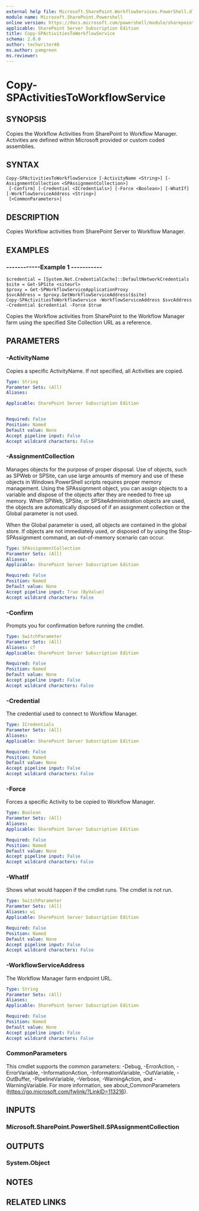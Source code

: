 ```yaml
---
external help file: Microsoft.SharePoint.WorkflowServices.PowerShell.dll-help.xml
module name: Microsoft.SharePoint.Powershell
online version: https://docs.microsoft.com/powershell/module/sharepoint-server/copy-spactivitiestoworkflowservice
applicable: SharePoint Server Subscription Edition
title: Copy-SPActivitiesToWorkflowService
schema: 2.0.0
author: techwriter40
ms.author: pamgreen
ms.reviewer:
---
```


# Copy-SPActivitiesToWorkflowService

## SYNOPSIS
Copies the Workflow Activities from SharePoint to Workflow Manager. Activities are defined within Microsoft provided or custom coded assemblies.



## SYNTAX

```
Copy-SPActivitiesToWorkflowService [-ActivityName <String>] [-AssignmentCollection <SPAssignmentCollection>]
 [-Confirm] [-Credential <ICredentials>] [-Force <Boolean>] [-WhatIf] [-WorkflowServiceAddress <String>]
 [<CommonParameters>]
```

## DESCRIPTION
Copies Workflow activities from SharePoint Server to Workflow Manager.

## EXAMPLES

### ------------Example 1 -----------
```
$credential = [System.Net.CredentialCache]::DefaultNetworkCredentials
$site = Get-SPSite <siteurl>
$proxy = Get-SPWorkflowServiceApplicationProxy
$svcAddress = $proxy.GetWorkflowServiceAddress($site)
Copy-SPActivitiesToWorkflowService -WorkflowServiceAddress $svcAddress -Credential $credential -Force $true
```


Copies the Workflow activities from SharePoint to the Workflow Manager farm using the specified Site Collection URL as a reference.


## PARAMETERS

### -ActivityName
Copies a specific ActivityName. If not specified, all Activities are copied.

```yaml
Type: String
Parameter Sets: (All)
Aliases: 

Applicable: SharePoint Server Subscription Edition


Required: False
Position: Named
Default value: None
Accept pipeline input: False
Accept wildcard characters: False
```

### -AssignmentCollection
Manages objects for the purpose of proper disposal. Use of objects, such as SPWeb or SPSite, can use large amounts of memory and use of these objects in Windows PowerShell scripts requires proper memory management. Using the SPAssignment object, you can assign objects to a variable and dispose of the objects after they are needed to free up memory. When SPWeb, SPSite, or SPSiteAdministration objects are used, the objects are automatically disposed of if an assignment collection or the Global parameter is not used.

When the Global parameter is used, all objects are contained in the global store. If objects are not immediately used, or disposed of by using the Stop-SPAssignment command, an out-of-memory scenario can occur.

```yaml
Type: SPAssignmentCollection
Parameter Sets: (All)
Aliases: 
Applicable: SharePoint Server Subscription Edition

Required: False
Position: Named
Default value: None
Accept pipeline input: True (ByValue)
Accept wildcard characters: False
```

### -Confirm
Prompts you for confirmation before running the cmdlet.

```yaml
Type: SwitchParameter
Parameter Sets: (All)
Aliases: cf
Applicable: SharePoint Server Subscription Edition

Required: False
Position: Named
Default value: None
Accept pipeline input: False
Accept wildcard characters: False
```

### -Credential
The credential used to connect to Workflow Manager.

```yaml
Type: ICredentials
Parameter Sets: (All)
Aliases: 
Applicable: SharePoint Server Subscription Edition

Required: False
Position: Named
Default value: None
Accept pipeline input: False
Accept wildcard characters: False
```

### -Force
Forces a specific Activity to be copied to Workflow Manager.

```yaml
Type: Boolean
Parameter Sets: (All)
Aliases: 
Applicable: SharePoint Server Subscription Edition

Required: False
Position: Named
Default value: None
Accept pipeline input: False
Accept wildcard characters: False
```

### -WhatIf
Shows what would happen if the cmdlet runs.
The cmdlet is not run.

```yaml
Type: SwitchParameter
Parameter Sets: (All)
Aliases: wi
Applicable: SharePoint Server Subscription Edition

Required: False
Position: Named
Default value: None
Accept pipeline input: False
Accept wildcard characters: False
```

### -WorkflowServiceAddress
The Workflow Manager farm endpoint URL.


```yaml
Type: String
Parameter Sets: (All)
Aliases: 
Applicable: SharePoint Server Subscription Edition

Required: False
Position: Named
Default value: None
Accept pipeline input: False
Accept wildcard characters: False
```

### CommonParameters
This cmdlet supports the common parameters: -Debug, -ErrorAction, -ErrorVariable, -InformationAction, -InformationVariable, -OutVariable, -OutBuffer, -PipelineVariable, -Verbose, -WarningAction, and -WarningVariable. For more information, see about_CommonParameters (https://go.microsoft.com/fwlink/?LinkID=113216).

## INPUTS

### Microsoft.SharePoint.PowerShell.SPAssignmentCollection

## OUTPUTS

### System.Object

## NOTES

## RELATED LINKS

